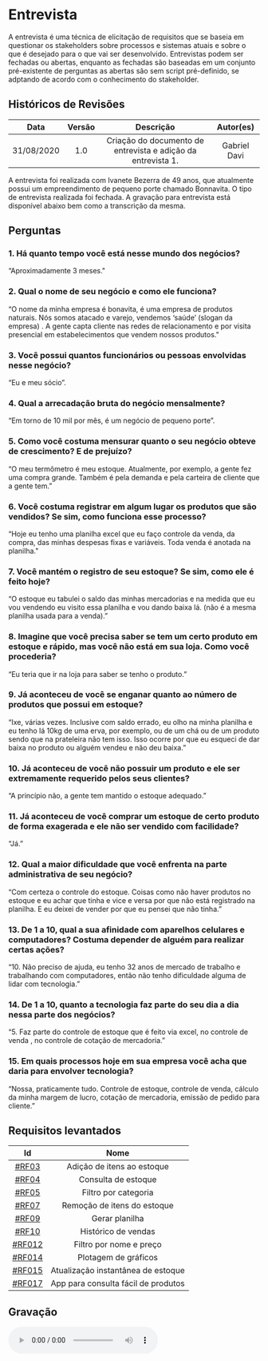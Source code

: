# Entrevista

A entrevista é uma técnica de elicitação de requisitos que se baseia em questionar os stakeholders sobre processos e sistemas atuais e sobre o que é desejado para o que vai ser desenvolvido. Entrevistas podem ser fechadas ou abertas, enquanto as fechadas são baseadas em um conjunto pré-existente de perguntas as abertas são sem script pré-definido, se adptando de acordo com o conhecimento do stakeholder.

## Históricos de Revisões

|    Data    | Versão |                          Descrição                           |  Autor(es)   |
| :--------: | :----: | :----------------------------------------------------------: | :----------: |
| 31/08/2020 |  1.0   | Criação do documento de entrevista e adição da entrevista 1. | Gabriel Davi |

A entrevista foi realizada com Ivanete Bezerra de 49 anos, que atualmente possui um empreendimento de pequeno porte chamado Bonnavita. O tipo de entrevista realizada foi fechada. A gravação para entrevista está disponível abaixo bem como a transcrição da mesma.

## Perguntas

### 1. Há quanto tempo você está nesse mundo dos negócios?

“Aproximadamente 3 meses."

### 2. Qual o nome de seu negócio e como ele funciona?

“O nome da minha empresa é bonavita, é uma empresa de produtos naturais. Nós somos atacado e varejo, vendemos ‘saúde’ (slogan da empresa) . A gente capta cliente nas redes de relacionamento e por visita presencial em estabelecimentos que vendem nossos produtos."

### 3. Você possui quantos funcionários ou pessoas envolvidas nesse negócio?

“Eu e meu sócio”.

### 4. Qual a arrecadação bruta do negócio mensalmente?

“Em torno de 10 mil por mês, é um negócio de pequeno porte”.

### 5. Como você costuma mensurar quanto o seu negócio obteve de crescimento? E de prejuízo?

“O meu termômetro é meu estoque. Atualmente, por exemplo, a gente fez uma compra grande. Também é pela demanda e pela carteira de cliente que a gente tem.”

### 6. Você costuma registrar em algum lugar os produtos que são vendidos? Se sim, como funciona esse processo?

“Hoje eu tenho uma planilha excel que eu faço controle da venda, da compra, das minhas despesas fixas e variáveis. Toda venda é anotada na planilha."

### 7. Você mantém o registro de seu estoque? Se sim, como ele é feito hoje?

“O estoque eu tabulei o saldo das minhas mercadorias e na medida que eu vou vendendo eu visito essa planilha e vou dando baixa lá. (não é a mesma planilha usada para a venda).”

### 8. Imagine que você precisa saber se tem um certo produto em estoque e rápido, mas você não está em sua loja. Como você procederia?

“Eu teria que ir na loja para saber se tenho o produto.”

### 9. Já aconteceu de você se enganar quanto ao número de produtos que possui em estoque?

“Ixe, várias vezes. Inclusive com saldo errado, eu olho na minha planilha e eu tenho lá 10kg de uma erva, por exemplo, ou de um chá ou de um produto sendo que na prateleira não tem isso. Isso ocorre por que eu esqueci de dar baixa no produto ou alguém vendeu e não deu baixa.”

### 10. Já aconteceu de você não possuir um produto e ele ser extremamente requerido pelos seus clientes?

“A princípio não, a gente tem mantido o estoque adequado.”

### 11. Já aconteceu de você comprar um estoque de certo produto de forma exagerada e ele não ser vendido com facilidade?

“Já.”

### 12. Qual a maior dificuldade que você enfrenta na parte administrativa de seu negócio?

“Com certeza o controle do estoque. Coisas como não haver produtos no estoque e eu achar que tinha e vice e versa por que não está registrado na planilha. E eu deixei de vender por que eu pensei que não tinha.”

### 13. De 1 a 10, qual a sua afinidade com aparelhos celulares e computadores? Costuma depender de alguém para realizar certas ações?

“10. Não preciso de ajuda, eu tenho 32 anos de mercado de trabalho e trabalhando com computadores, então não tenho dificuldade alguma de lidar com tecnologia.”

### 14. De 1 a 10, quanto a tecnologia faz parte do seu dia a dia nessa parte dos negócios?

“5. Faz parte do controle de estoque que é feito via excel, no controle de venda , no controle de cotação de mercadoria.”

### 15. Em quais processos hoje em sua empresa você acha que daria para envolver tecnologia?

“Nossa, praticamente tudo. Controle de estoque, controle de venda, cálculo da minha margem de lucro, cotação de mercadoria, emissão de pedido para cliente.”

## Requisitos levantados

|                                   Id                                   |                Nome                 |
| :--------------------------------------------------------------------: | :---------------------------------: |
| [#RF03](Elicitation/RequisitosElicitados.md?id=requisitos-funcionais)  |     Adição de itens ao estoque      |
| [#RF04](Elicitation/RequisitosElicitados.md?id=requisitos-funcionais)  |         Consulta de estoque         |
| [#RF05](Elicitation/RequisitosElicitados.md?id=requisitos-funcionais)  |        Filtro por categoria         |
| [#RF07](Elicitation/RequisitosElicitados.md?id=requisitos-funcionais)  |     Remoção de itens do estoque     |
| [#RF09](Elicitation/RequisitosElicitados.md?id=requisitos-funcionais)  |           Gerar planilha            |
| [#RF10](Elicitation/RequisitosElicitados.md?id=requisitos-funcionais)  |         Histórico de vendas         |
| [#RF012](Elicitation/RequisitosElicitados.md?id=requisitos-funcionais) |       Filtro por nome e preço       |
| [#RF014](Elicitation/RequisitosElicitados.md?id=requisitos-funcionais) |        Plotagem de gráficos         |
| [#RF015](Elicitation/RequisitosElicitados.md?id=requisitos-funcionais) | Atualização instantânea de estoque  |
| [#RF017](Elicitation/RequisitosElicitados.md?id=requisitos-funcionais) | App para consulta fácil de produtos |

## Gravação

<audio controls>
  <source src="https://unbarqdsw.github.io/2020.1_G12_Stock/assets/audios/interview/entrevistaIvanete.m4a" type="audio/mpeg">
</audio>
